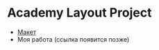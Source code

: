 # Academy Layout Project

- [Макет](https://cdn.dribbble.com/userupload/2745586/file/original-7f0fa031e809b3802ff3a65736b38259.png?compress=1)
- Моя работа (ссылка появится позже)

